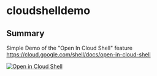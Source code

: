 # cloudshelldemo
## Summary
Simple Demo of the "Open In Cloud Shell" feature
https://cloud.google.com/shell/docs/open-in-cloud-shell

[![Open in Cloud Shell](http://gstatic.com/cloudssh/images/open-btn.png)](https://console.cloud.google.com/cloudshell/open?git_repo=https://github.com/j-oconnor/cloudshelldemo&page=shell)
